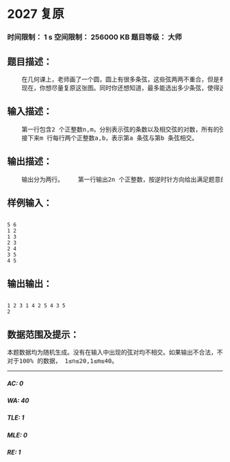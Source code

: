 # 2027 复原   
### 时间限制： 1 s     空间限制： 256000 KB     题目等级： 大师  
## 题目描述：  

<pre>
    在几何课上，老师画了一个圆，圆上有很多条弦，这些弦两两不重合，但是有些是相交的。你本想把图临摹下来回家好好研究，可惜下课后，图被值日生擦掉了。幸运的是，你准确地记录了弦的数量和弦的相交情况。  
    现在，你想尽量复原这张图。同时你还想知道，最多能选出多少条弦，使得选出来的弦两两不相交。
</pre>
  
  
## 输入描述：  

<pre>
    第一行包含2 个正整数n,m，分别表示弦的条数以及相交弦的对数，所有的弦从1 至n 编号。  
    接下来m 行每行两个正整数a,b，表示第a 条弦与第b 条弦相交。
</pre>
  
  
## 输出描述：  

<pre>
    输出分为两行。    第一行输出2n 个正整数，按逆时针方向给出满足题意的圆上每条弦的两个端点的相对顺序，其中第i 条弦的两个端点均用数字i 来表示。    第二行输出1 个正整数，表示最多能选多少条两两不相交的弦。
</pre>
  
  
## 样例输入：  

<pre><code>
5 6  
1 2  
1 3  
2 3  
2 4  
3 5  
4 5
</code></pre>
  
  
## 输出输出：  

<pre><code>
1 2 3 1 4 2 5 4 3 5  
2
</code></pre>
  
  
## 数据范围及提示：  

<pre>
本题数据均为随机生成。没有在输入中出现的弦对均不相交。如果输出不合法，不得分。  
对于100% 的数据， 1≤n≤20,1≤m≤40。
</pre>
  
  
***  

##### AC: 0  
##### WA: 40  
##### TLE: 1  
##### MLE: 0  
##### RE: 1  
